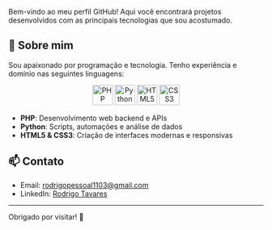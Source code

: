 Bem-vindo ao meu perfil GitHub! Aqui você encontrará projetos desenvolvidos com as principais tecnologias que sou acostumado.

## 🚀 Sobre mim

Sou apaixonado por programação e tecnologia. Tenho experiência e domínio nas seguintes linguagens:

<div align="center">
    <img src="https://cdn.jsdelivr.net/gh/devicons/devicon/icons/php/php-original.svg" alt="PHP" width="40" height="40"/>
    <img src="https://cdn.jsdelivr.net/gh/devicons/devicon/icons/python/python-original.svg" alt="Python" width="40" height="40"/>
    <img src="https://cdn.jsdelivr.net/gh/devicons/devicon/icons/html5/html5-original.svg" alt="HTML5" width="40" height="40"/>
    <img src="https://cdn.jsdelivr.net/gh/devicons/devicon/icons/css3/css3-original.svg" alt="CSS3" width="40" height="40"/>
</div>

- **PHP**: Desenvolvimento web backend e APIs
- **Python**: Scripts, automações e análise de dados
- **HTML5 & CSS3**: Criação de interfaces modernas e responsivas

## 📫 Contato

- Email: rodrigopessoal1103@gmail.com
- LinkedIn: [Rodrigo Tavares](https://www.linkedin.com/in/rodrigo-tavares-5bb4a735b/)

---

Obrigado por visitar! 🚀
